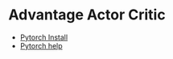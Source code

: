 # Advantage Actor Critic

* [Pytorch Install](https://towardsdatascience.com/installing-pytorch-on-apple-m1-chip-with-gpu-acceleration-3351dc44d67c)
* [Pytorch help](https://towardsdatascience.com/installing-pytorch-on-apple-m1-chip-with-gpu-acceleration-3351dc44d67c)